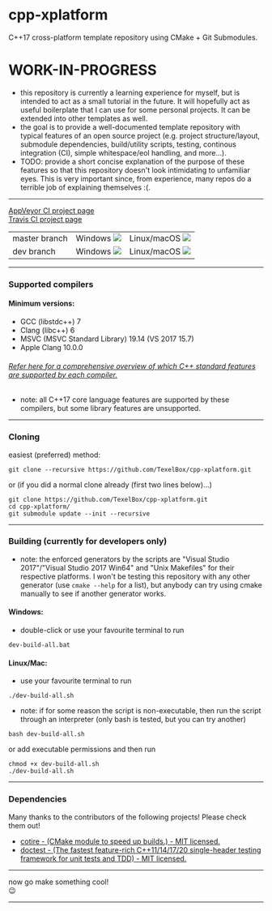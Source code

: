 # cpp-xplatform

C++17 cross-platform template repository using CMake + Git Submodules.

# WORK-IN-PROGRESS
- this repository is currently a learning experience for myself, but is intended to act as a small tutorial in the future. It will hopefully act as useful boilerplate that I can use for some personal projects. It can be extended into other templates as well.
- the goal is to provide a well-documented template repository with typical features of an open source project (e.g. project structure/layout, submodule dependencies, build/utility scripts, testing, continous integration (CI), simple whitespace/eol handling, and more...).
- TODO: provide a short concise explanation of the purpose of these features so that this repository doesn't look intimidating to unfamiliar eyes. This is very important since, from experience, many repos do a terrible job of explaining themselves :(.

---

<a href="https://ci.appveyor.com/project/TexelBox/cpp-xplatform" target="_blank">AppVeyor CI project page</a>
<br />
<a href="https://travis-ci.org/TexelBox/cpp-xplatform" target="_blank">Travis CI project page</a>

<table>
    <tr>
        <td>
            master branch
        </td>
        <td>
            Windows <a href="https://ci.appveyor.com/project/TexelBox/cpp-xplatform/branch/master" target="_blank"><img src="https://ci.appveyor.com/api/projects/status/9q38si39i32fd8d9/branch/master?svg=true"></a>
        </td>
        <td>
            Linux/macOS <a href="https://travis-ci.org/TexelBox/cpp-xplatform/branches" target="_blank"><img src="https://travis-ci.org/TexelBox/cpp-xplatform.svg?branch=master"></a>
        </td>
    </tr>
    <tr>
        <td>
            dev branch
        </td>
        <td>
            Windows <a href="https://ci.appveyor.com/project/TexelBox/cpp-xplatform/branch/dev" target="_blank"><img src="https://ci.appveyor.com/api/projects/status/9q38si39i32fd8d9/branch/dev?svg=true"></a>
        </td>
        <td>
            Linux/macOS <a href="https://travis-ci.org/TexelBox/cpp-xplatform/branches" target="_blank"><img src="https://travis-ci.org/TexelBox/cpp-xplatform.svg?branch=dev"></a>
        </td>
    </tr>
</table>

---

### Supported compilers
#### Minimum versions:
- GCC (libstdc++) 7
- Clang (libc++) 6
- MSVC (MSVC Standard Library) 19.14 (VS 2017 15.7)
- Apple Clang 10.0.0
###### [Refer here for a comprehensive overview of which C++ standard features are supported by each compiler.](https://en.cppreference.com/w/cpp/compiler_support)
- note: all C++17 core language features are supported by these compilers, but some library features are unsupported.

---

### Cloning
easiest (preferred) method:
```
git clone --recursive https://github.com/TexelBox/cpp-xplatform.git
```
or (if you did a normal clone already (first two lines below)...)
```
git clone https://github.com/TexelBox/cpp-xplatform.git
cd cpp-xplatform/
git submodule update --init --recursive
```

---

### Building (currently for developers only)
- note: the enforced generators by the scripts are "Visual Studio 2017"/"Visual Studio 2017 Win64" and "Unix Makefiles" for their respective platforms. I won't be testing this repository with any other generator (use ```cmake --help``` for a list), but anybody can try using cmake manually to see if another generator works.
#### Windows:
- double-click or use your favourite terminal to run
```
dev-build-all.bat
```
#### Linux/Mac:
- use your favourite terminal to run
```
./dev-build-all.sh
```
- note: if for some reason the script is non-executable, then run the script through an interpreter (only bash is tested, but you can try another)
```
bash dev-build-all.sh
```
or add executable permissions and then run
```
chmod +x dev-build-all.sh
./dev-build-all.sh
```

---

### Dependencies
Many thanks to the contributors of the following projects! Please check them out!
- <a href="https://github.com/sakra/cotire" target="_blank">cotire - (CMake module to speed up builds.) - MIT licensed.</a>
- <a href="https://github.com/onqtam/doctest" target="_blank">doctest - (The fastest feature-rich C++11/14/17/20 single-header testing framework for unit tests and TDD) - MIT licensed.</a>

---

now go make something cool!<br />
:wink:

---
